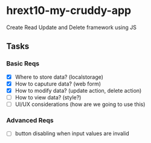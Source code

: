 # hrext10-my-cruddy-app
Create Read Update and Delete framework using JS

 ## Tasks

 ### Basic Reqs
- [x] Where to store data? (localstorage)
- [x] How to caputure data? (web form)
- [x] How to modify data? (update action, delete action)
- [ ] How to view data? (style?)
- [ ] UI/UX considerations (how are we going to use this)

 ### Advanced Reqs
- [ ] button disabling when input values are invalid